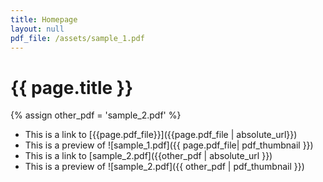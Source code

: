 ```yaml
---
title: Homepage
layout: null
pdf_file: /assets/sample_1.pdf
---
```


# {{ page.title }}

{% assign other_pdf = 'sample_2.pdf' %}

- This is a link to [{{page.pdf_file}}]({{page.pdf_file | absolute_url}})
- This is a preview of ![sample_1.pdf]({{ page.pdf_file| pdf_thumbnail }})
- This is a link to [sample_2.pdf]({{other_pdf | absolute_url }})
- This is a preview of ![sample_2.pdf]({{ other_pdf | pdf_thumbnail }})

